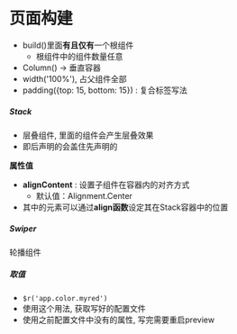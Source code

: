 
# 页面构建

- build()里面**有且仅有**一个根组件
	- 根组件中的组件数量任意
- Column() -> 垂直容器
- width('100%'), 占父组件全部
- padding({top: 15, bottom: 15}) : 复合标签写法

##### Stack
- 层叠组件, 里面的组件会产生层叠效果
- 即后声明的会盖住先声明的

**属性值**
- **alignContent** : 设置子组件在容器内的对齐方式
	- 默认值：Alignment.Center
- 其中的元素可以通过**align函数**设定其在Stack容器中的位置

##### Swiper
轮播组件



##### 取值
- `$r('app.color.myred')`
- 使用这个用法, 获取写好的配置文件
- 使用之前配置文件中没有的属性, 写完需要重启preview






